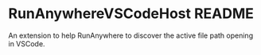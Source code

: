 # RunAnywhereVSCodeHost README

An extension to help RunAnywhere to discover the active file path opening in VSCode.